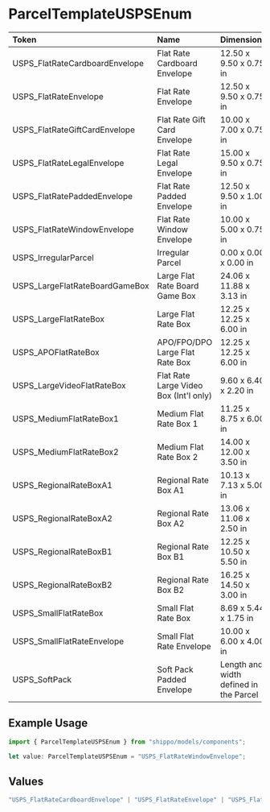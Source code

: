 # ParcelTemplateUSPSEnum

|Token | Name | Dimensions|
|:---|:---|:---|
| USPS_FlatRateCardboardEnvelope | Flat Rate Cardboard Envelope |  12.50 x 9.50 x 0.75 in |
| USPS_FlatRateEnvelope | Flat Rate Envelope |  12.50 x 9.50 x 0.75 in |
| USPS_FlatRateGiftCardEnvelope | Flat Rate Gift Card Envelope |  10.00 x 7.00 x 0.75 in |
| USPS_FlatRateLegalEnvelope | Flat Rate Legal Envelope |  15.00 x 9.50 x 0.75 in |
| USPS_FlatRatePaddedEnvelope | Flat Rate Padded Envelope |  12.50 x 9.50 x 1.00 in |
| USPS_FlatRateWindowEnvelope | Flat Rate Window Envelope |  10.00 x 5.00 x 0.75 in |
| USPS_IrregularParcel | Irregular Parcel |  0.00 x 0.00 x 0.00 in |
| USPS_LargeFlatRateBoardGameBox | Large Flat Rate Board Game Box |  24.06 x 11.88 x 3.13 in |
| USPS_LargeFlatRateBox | Large Flat Rate Box |  12.25 x 12.25 x 6.00 in |
| USPS_APOFlatRateBox | APO/FPO/DPO Large Flat Rate Box |  12.25 x 12.25 x 6.00 in |
| USPS_LargeVideoFlatRateBox | Flat Rate Large Video Box (Int&#39;l only) |  9.60 x 6.40 x 2.20 in |
| USPS_MediumFlatRateBox1 | Medium Flat Rate Box 1 |  11.25 x 8.75 x 6.00 in |
| USPS_MediumFlatRateBox2 | Medium Flat Rate Box 2 |  14.00 x 12.00 x 3.50 in |
| USPS_RegionalRateBoxA1 | Regional Rate Box A1 |  10.13 x 7.13 x 5.00 in |
| USPS_RegionalRateBoxA2 | Regional Rate Box A2 |  13.06 x 11.06 x 2.50 in |
| USPS_RegionalRateBoxB1 | Regional Rate Box B1 |  12.25 x 10.50 x 5.50 in |
| USPS_RegionalRateBoxB2 | Regional Rate Box B2 |  16.25 x 14.50 x 3.00 in |
| USPS_SmallFlatRateBox | Small Flat Rate Box |  8.69 x 5.44 x 1.75 in |
| USPS_SmallFlatRateEnvelope | Small Flat Rate Envelope |  10.00 x 6.00 x 4.00 in |
| USPS_SoftPack | Soft Pack Padded Envelope |  Length and width defined in the Parcel|


## Example Usage

```typescript
import { ParcelTemplateUSPSEnum } from "shippo/models/components";

let value: ParcelTemplateUSPSEnum = "USPS_FlatRateWindowEnvelope";
```

## Values

```typescript
"USPS_FlatRateCardboardEnvelope" | "USPS_FlatRateEnvelope" | "USPS_FlatRateGiftCardEnvelope" | "USPS_FlatRateLegalEnvelope" | "USPS_FlatRatePaddedEnvelope" | "USPS_FlatRateWindowEnvelope" | "USPS_IrregularParcel" | "USPS_LargeFlatRateBoardGameBox" | "USPS_LargeFlatRateBox" | "USPS_APOFlatRateBox" | "USPS_LargeVideoFlatRateBox" | "USPS_MediumFlatRateBox1" | "USPS_MediumFlatRateBox2" | "USPS_RegionalRateBoxA1" | "USPS_RegionalRateBoxA2" | "USPS_RegionalRateBoxB1" | "USPS_RegionalRateBoxB2" | "USPS_SmallFlatRateBox" | "USPS_SmallFlatRateEnvelope" | "USPS_SoftPack"
```